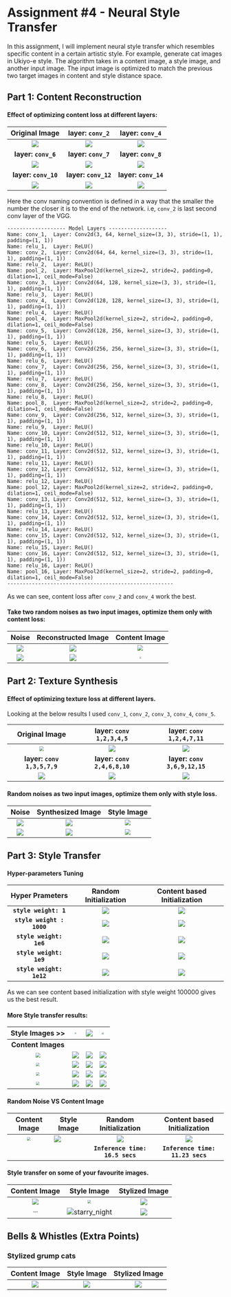 # Assignment #4 - Neural Style Transfer

In this assignment, I will implement neural style transfer which resembles specific content in a certain artistic style. For example, generate cat images in Ukiyo-e style. The algorithm takes in a content image, a style image, and another input image. The input image is optimized to match the previous two target images in content and style distance space.

## Part 1: Content Reconstruction 

#### Effect of optimizing content loss at different layers: 

|                        Original Image                        |                       layer: `conv_2`                        |                       layer: `conv_4`                        |
| :----------------------------------------------------------: | :----------------------------------------------------------: | :----------------------------------------------------------: |
|               ![](images/content/dancing.jpg)                | ![](output/dancing_escher_sphere/dancing_escher_sphere_reconstructed_conv_2.jpg) | ![](output/dancing_escher_sphere/dancing_escher_sphere_reconstructed_conv_4.jpg) |
|                     **layer: `conv_6`**                      |                     **layer: `conv_7`**                      |                     **layer: `conv_8`**                      |
| ![](output/dancing_escher_sphere/dancing_escher_sphere_reconstructed_conv_6.jpg) | ![](output/dancing_escher_sphere/dancing_escher_sphere_reconstructed_conv_7.jpg) | ![](output/dancing_escher_sphere/dancing_escher_sphere_reconstructed_conv_8.jpg) |
|                     **layer: `conv_10`**                     |                     **layer: `conv_12`**                     |                     **layer: `conv_14`**                     |
| ![](output/dancing_escher_sphere/dancing_escher_sphere_reconstructed_conv_10.jpg) | ![](output/dancing_escher_sphere/dancing_escher_sphere_reconstructed_conv_12.jpg) | ![](output/dancing_escher_sphere/dancing_escher_sphere_reconstructed_conv_14.jpg) |

Here the conv naming convention is defined in a way that the smaller the number the closer it is to the end of the network. i.e, `conv_2` is last second conv layer of the VGG. 

```
------------------- Model Layers -------------------
Name: conv_1,  Layer: Conv2d(3, 64, kernel_size=(3, 3), stride=(1, 1), padding=(1, 1))
Name: relu_1,  Layer: ReLU()
Name: conv_2,  Layer: Conv2d(64, 64, kernel_size=(3, 3), stride=(1, 1), padding=(1, 1))
Name: relu_2,  Layer: ReLU()
Name: pool_2,  Layer: MaxPool2d(kernel_size=2, stride=2, padding=0, dilation=1, ceil_mode=False)
Name: conv_3,  Layer: Conv2d(64, 128, kernel_size=(3, 3), stride=(1, 1), padding=(1, 1))
Name: relu_3,  Layer: ReLU()
Name: conv_4,  Layer: Conv2d(128, 128, kernel_size=(3, 3), stride=(1, 1), padding=(1, 1))
Name: relu_4,  Layer: ReLU()
Name: pool_4,  Layer: MaxPool2d(kernel_size=2, stride=2, padding=0, dilation=1, ceil_mode=False)
Name: conv_5,  Layer: Conv2d(128, 256, kernel_size=(3, 3), stride=(1, 1), padding=(1, 1))
Name: relu_5,  Layer: ReLU()
Name: conv_6,  Layer: Conv2d(256, 256, kernel_size=(3, 3), stride=(1, 1), padding=(1, 1))
Name: relu_6,  Layer: ReLU()
Name: conv_7,  Layer: Conv2d(256, 256, kernel_size=(3, 3), stride=(1, 1), padding=(1, 1))
Name: relu_7,  Layer: ReLU()
Name: conv_8,  Layer: Conv2d(256, 256, kernel_size=(3, 3), stride=(1, 1), padding=(1, 1))
Name: relu_8,  Layer: ReLU()
Name: pool_8,  Layer: MaxPool2d(kernel_size=2, stride=2, padding=0, dilation=1, ceil_mode=False)
Name: conv_9,  Layer: Conv2d(256, 512, kernel_size=(3, 3), stride=(1, 1), padding=(1, 1))
Name: relu_9,  Layer: ReLU()
Name: conv_10, Layer: Conv2d(512, 512, kernel_size=(3, 3), stride=(1, 1), padding=(1, 1))
Name: relu_10, Layer: ReLU()
Name: conv_11, Layer: Conv2d(512, 512, kernel_size=(3, 3), stride=(1, 1), padding=(1, 1))
Name: relu_11, Layer: ReLU()
Name: conv_12, Layer: Conv2d(512, 512, kernel_size=(3, 3), stride=(1, 1), padding=(1, 1))
Name: relu_12, Layer: ReLU()
Name: pool_12, Layer: MaxPool2d(kernel_size=2, stride=2, padding=0, dilation=1, ceil_mode=False)
Name: conv_13, Layer: Conv2d(512, 512, kernel_size=(3, 3), stride=(1, 1), padding=(1, 1))
Name: relu_13, Layer: ReLU()
Name: conv_14, Layer: Conv2d(512, 512, kernel_size=(3, 3), stride=(1, 1), padding=(1, 1))
Name: relu_14, Layer: ReLU()
Name: conv_15, Layer: Conv2d(512, 512, kernel_size=(3, 3), stride=(1, 1), padding=(1, 1))
Name: relu_15, Layer: ReLU()
Name: conv_16, Layer: Conv2d(512, 512, kernel_size=(3, 3), stride=(1, 1), padding=(1, 1))
Name: relu_16, Layer: ReLU()
Name: pool_16, Layer: MaxPool2d(kernel_size=2, stride=2, padding=0, dilation=1, ceil_mode=False)
------------------------------------------------------
```

As we can see, content loss after `conv_2` and `conv_4` work the best. 



#### Take two random noises as two input images, optimize them only with content loss: 

|                            Noise                             |                     Reconstructed Image                      |                        Content Image                         |
| :----------------------------------------------------------: | :----------------------------------------------------------: | :----------------------------------------------------------: |
| ![](output/tubingen_picasso/tubingen_picasso_noise_conv_4.jpg) | ![](output/tubingen_picasso/tubingen_picasso_reconstructed_conv_4.jpg) | <img src="images/content/tubingen.jpeg" style="zoom:80%;" /> |
|   ![](output/wally_picasso/wally_picasso_noise_conv_4.jpg)   | ![](output/wally_picasso/wally_picasso_reconstructed_conv_4.jpg) |  <img src="images/content/wally.jpg" style="zoom: 25%;" />   |



## Part 2: Texture Synthesis 

#### Effect of optimizing texture loss at different layers. 

Looking at the below results I used `conv_1`, `conv_2`, `conv_3`, `conv_4`, `conv_5`.

|                        Original Image                        |                   layer: `conv 1,2,3,4,5`                    |                   layer: `conv 1,2,4,7,11`                   |
| :----------------------------------------------------------: | :----------------------------------------------------------: | :----------------------------------------------------------: |
|  <img src="images/style/picasso.jpg" style="zoom: 67%;" />   | ![](output/fallingwater_picasso/fallingwater_picasso_synthesized_conv_1_2_3_4_5.jpg) | ![](output/fallingwater_picasso/fallingwater_picasso_synthesized_conv_1_2_4_7_11.jpg) |
|                 **layer: `conv 1,3,5,7,9`**                  |                 **layer: `conv 2,4,6,8,10`**                 |                **layer: `conv 3,6,9,12,15`**                 |
| ![](output/fallingwater_picasso/fallingwater_picasso_synthesized_conv_1_3_5_7_9.jpg) | ![](output/fallingwater_picasso/fallingwater_picasso_synthesized_conv_2_4_6_8_10.jpg) | ![](output/fallingwater_picasso/fallingwater_picasso_synthesized_conv_3_6_9_12_15.jpg) |

#### Random noises as two input images, optimize them only with style loss. 


|                            Noise                             |                      Synthesized Image                       |                       Style Image                        |
| :----------------------------------------------------------: | :----------------------------------------------------------: | :------------------------------------------------------: |
| ![](output/fallingwater_picasso/fallingwater_picasso_noise_conv_1_2_3_4_5.jpg) | ![](output/fallingwater_picasso/fallingwater_picasso_synthesized_conv_1_2_3_4_5.jpg) | <img src="images/style/picasso.jpg" style="zoom:80%;" /> |
| ![](output/fallingwater_picasso/fallingwater_picasso_noise1_conv_1_2_3_4_5.jpg) | ![](output/fallingwater_picasso/fallingwater_picasso_noise1_synthesized_conv_1_2_3_4_5.jpg) | <img src="images/style/picasso.jpg" style="zoom:80%;" /> |



## Part 3: Style Transfer

#### Hyper-parameters Tuning

|      Hyper Prameters      |                    Random Initialization                     |                 Content based Initialization                 |
| :-----------------------: | :----------------------------------------------------------: | :----------------------------------------------------------: |
|   **`style weight: 1`**   | ![](output/wally_starry_night/wally_starry_night_styled_sw_1_cw_1.jpg) | ![](output/wally_starry_night/wally_starry_night_styled_content_sw_1_cw_1.jpg) |
| **`style weight : 1000`** | ![](output/wally_starry_night/wally_starry_night_styled_sw_1000_cw_1.jpg) | ![](output/wally_starry_night/wally_starry_night_styled_content_sw_1000_cw_1.jpg) |
|  **`style weight: 1e6`**  | ![](output/wally_starry_night/wally_starry_night_styled_sw_1000000_cw_1.jpg) | ![](output/wally_starry_night/wally_starry_night_styled_content_sw_1000000_cw_1.jpg) |
|  **`style weight: 1e9`**  | ![](output/wally_starry_night/wally_starry_night_styled_sw_1000000000_cw_1.jpg) | ![](output/wally_starry_night/wally_starry_night_styled_content_sw_1000000000_cw_1.jpg) |
| **`style weight: 1e12`**  | ![](output/wally_starry_night/wally_starry_night_styled_sw_1000000000000_cw_1.jpg) | ![](output/wally_starry_night/wally_starry_night_styled_content_sw_1000000000000_cw_1.jpg) |

As we can see content based initialization with style weight 100000 gives us the best result. 



#### More Style transfer results: 

|                       Style Images >>                        | <img src="images/style/escher_sphere.jpeg" style="zoom:25%;" /> |           ![](images/style/frida_kahlo.jpeg)            | <img src="images/style/the_scream.jpeg" style="zoom:33%;" /> |
| :----------------------------------------------------------: | :----------------------------------------------------------: | :-----------------------------------------------------: | ------------------------------------------------------------ |
|                      **Content Images**                      |                                                              |                                                         |                                                              |
| <img src="images/content/dancing.jpg" style="zoom: 67%;" />  |     ![](output/dancing_escher_sphere_styled_content.jpg)     |   ![](output/dancing_frida_kahlo_styled_content.jpg)    | ![](output/dancing_the_scream_styled_content.jpg)            |
| <img src="images/content/phipps.jpeg" style="zoom: 50%;" />  |     ![](output/phipps_escher_sphere_styled_content.jpg)      |    ![](output/phipps_frida_kahlo_styled_content.jpg)    | ![](output/phipps_the_scream_styled_content.jpg)             |
| <img src="images/content/fallingwater.png" style="zoom: 50%;" /> |  ![](output/fallingwater_escher_sphere_styled_content.jpg)   | ![](output/fallingwater_frida_kahlo_styled_content.jpg) | ![](output/fallingwater_the_scream_styled_content.jpg)       |
| <img src="images/content/tubingen.jpeg" style="zoom: 50%;" /> |    ![](output/tubingen_escher_sphere_styled_content.jpg)     |   ![](output/tubingen_frida_kahlo_styled_content.jpg)   | ![](output/tubingen_the_scream_styled_content.jpg)           |



#### Random Noise VS Content Image

|                        Content Image                         | Style Image                   |            Random Initialization            |            Content based Initialization             |
| :----------------------------------------------------------: | ----------------------------- | :-----------------------------------------: | :-------------------------------------------------: |
| <img src="images/content/fallingwater.png" style="zoom: 50%;" /> | ![](images/style/picasso.jpg) | ![](output/fallingwater_picasso_styled.jpg) | ![](output/fallingwater_picasso_styled_content.jpg) |
|                                                              |                               |       **`Inference time: 16.5 secs`**       |          **`Inference time: 11.23 secs`**           |



#### Style transfer on some of your favourite images. 


|                        Content Image                         |                         Style Image                          |                        Stylized Image                        |
| :----------------------------------------------------------: | :----------------------------------------------------------: | :----------------------------------------------------------: |
| <img src="images/content/cinderella_an.jpg" style="zoom:90%;" /> | <img src="images/style/the_scream.jpeg" style="zoom:50%;" /> | ![](output/cinderella_an_the_scream/cinderella_an_the_scream_styled_content_sw_1000000_cw_1.jpg) |
| <img src="images/content/pixels.jpg" alt="pixels" style="zoom:20%;" /> |       ![starry_night](images/style/starry_night.jpeg)        | ![](output/pixels_starry_night/pixels_starry_night_styled_content_sw_1000000_cw_1.jpg) |





## Bells & Whistles (Extra Points)

### Stylized grump cats 

|        Content Image        |            Style Image             |                        Stylized Image                        |
| :-------------------------: | :--------------------------------: | :----------------------------------------------------------: |
| ![](images/content/cat.png) | ![](images/style/frida_kahlo.jpeg) | ![](output/cat_frida_kahlo/cat_frida_kahlo_styled_content_sw_1000000_cw_1.jpg) |


